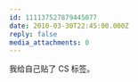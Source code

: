 ```yaml
---
id: 111137527879445077
date: 2010-03-30T22:45:00.000Z
reply: false
media_attachments: 0
---
```


我给自己贴了 CS 标签。 ​​​​

